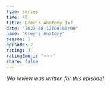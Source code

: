 ```yaml
---
type: series
time: 40
title: Grey's Anatomy 1x7
date: "2022-08-12T00:00:00"
name: "Grey's Anatomy"
season: 1
episode: 7
rating: 3
ratingEmoji: "⭐️⭐️⭐️"
share: false
---
```


*[No review was written for this episode]*